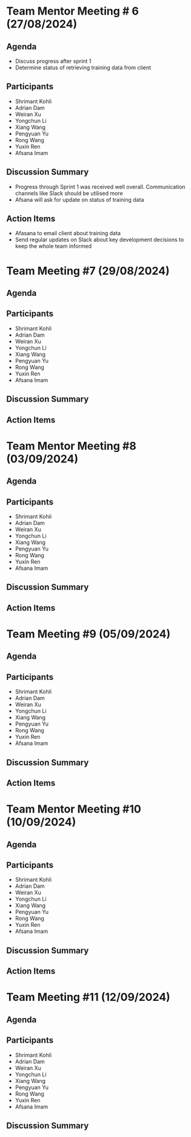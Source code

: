 # Team Mentor Meeting # 6 (27/08/2024)
## Agenda
* Discuss progress after sprint 1
* Determine status of retrieving training data from client

## Participants
* Shrimant Kohli
* Adrian Dam
* Weiran Xu
* Yongchun Li
* Xiang Wang
* Pengyuan Yu
* Rong Wang
* Yuxin Ren
* Afsana Imam

## Discussion Summary
* Progress through Sprint 1 was received well overall. Communication channels like Slack should be utilised more
* Afsana will ask for update on status of training data

## Action Items
* Afasana to email client about training data
* Send regular updates on Slack about key development decisions to keep the whole team informed

# Team Meeting #7 (29/08/2024)
## Agenda


## Participants
* Shrimant Kohli
* Adrian Dam
* Weiran Xu
* Yongchun Li
* Xiang Wang
* Pengyuan Yu
* Rong Wang
* Yuxin Ren
* Afsana Imam

## Discussion Summary


## Action Items


# Team Mentor Meeting #8 (03/09/2024)
## Agenda


## Participants
* Shrimant Kohli
* Adrian Dam
* Weiran Xu
* Yongchun Li
* Xiang Wang
* Pengyuan Yu
* Rong Wang
* Yuxin Ren
* Afsana Imam

## Discussion Summary


## Action Items



# Team Meeting #9 (05/09/2024)
## Agenda


## Participants
* Shrimant Kohli
* Adrian Dam
* Weiran Xu
* Yongchun Li
* Xiang Wang
* Pengyuan Yu
* Rong Wang
* Yuxin Ren
* Afsana Imam

## Discussion Summary


## Action Items

# Team Mentor Meeting #10 (10/09/2024)
## Agenda


## Participants
* Shrimant Kohli
* Adrian Dam
* Weiran Xu
* Yongchun Li
* Xiang Wang
* Pengyuan Yu
* Rong Wang
* Yuxin Ren
* Afsana Imam

## Discussion Summary


## Action Items



# Team Meeting #11 (12/09/2024)
## Agenda


## Participants
* Shrimant Kohli
* Adrian Dam
* Weiran Xu
* Yongchun Li
* Xiang Wang
* Pengyuan Yu
* Rong Wang
* Yuxin Ren
* Afsana Imam

## Discussion Summary
